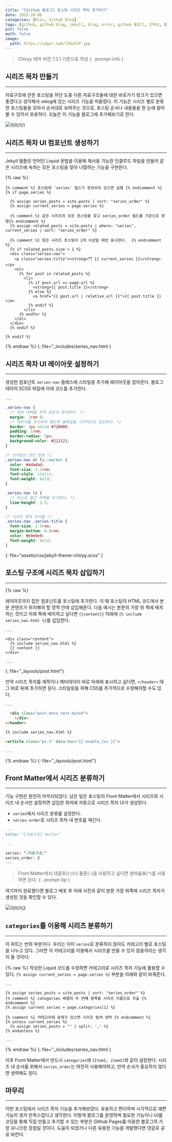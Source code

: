 ```yaml
---
title: "[Github 블로그] 포스팅 시리즈 목차 추가하기"
date: 2025-10-06
categories: [Misc, Github Blog]
tags: [github, github blog, jekyll, blog, error, github 블로그, 깃허브, 블로그]
pin: false
math: false
image:
  path: https://imgur.com/l3ku5lP.jpg
---
```


> Chirpy 테마 버전 7.3.1 기준으로 작성
{: .prompt-info }

## 시리즈 목차 만들기

---

자료구조에 관한 포스팅을 하던 도중 다른 자료구조들에 대한 바로가기 링크가 있으면 좋겠다고 생각해서 velog에 있는 시리즈 기능을 떠올렸다. 이 기능은 시리즈 별로 분류한 포스팅들을 모아서 순서대로 보여주는 것으로, 포스팅 순서나 내용들을 한 눈에 알아볼 수 있어서 유용하다. 오늘은 이 기능을 블로그에 추가해보기로 한다.

![이미지1](https://imgur.com/ugD7mz9.png)

## 시리즈 목차 UI 컴포넌트 생성하기

---

Jekyll 템플릿 언어인 Liquid 문법을 이용해 재사용 가능한 인클루드 파일을 만들어 같은 시리즈에 속하는 모든 포스팅을 찾아 나열하는 기능을 구현한다.

{% raw %}
```liquid
{% comment %} 포스팅에 'series' 필드가 정의되어 있으면 실행 {% endcomment %}
{% if page.series %}

  {% assign series_posts = site.posts | sort: "series_order" %}
  {% assign current_series = page.series %}

  {% comment %} 같은 시리즈의 모든 포스팅을 찾고 series_order 필드를 기준으로 정렬{% endcomment %}
  {% assign related_posts = site.posts | where: "series", current_series | sort: "series_order" %}

  {% comment %} 찾은 시리즈 포스팅이 2개 이상일 때만 표시한다.  {% endcomment %}
  {% if related_posts.size > 1 %}
  <div class="series-nav">
    <p class="series-title"><strong>🗂️ {{ current_series }}</strong></p>
    <ol>
      {% for post in related_posts %}
        <li>
          {% if post.url == page.url %}
            <strong>{{ post.title }}</strong>
          {% else %}
            <a href="{{ post.url | relative_url }}">{{ post.title }}</a>
          {% endif %}
        </li>
      {% endfor %}
    </ol>
  </div>
  {% endif %}

{% endif %}
```
{% endraw %}
{: file="_includes/series_nav.html }

## 시리즈 목차 UI 레이아웃 설정하기

---

생성한 컴포넌트 `series-nav` 클래스에 스타일을 추가해 레이아웃을 잡아준다. 블로그 테마의 SCSS 파일에 아래 코드를 추가한다.

```scss
...

.series-nav {
  /* 외부 여백을 주어 본문과 분리한다. */
  margin: 1rem 0; 
  /* 테두리를 추가하여 별도의 블록임을 시각적으로 강조한다. */
  border: 1px solid #720000;
  padding: 1rem;
  border-radius: 5px;
  background-color: #212121; 
}

/* 순서있는 문단 번호 */
.series-nav ol li::marker {
  color: #adadad;
  font-size: 1.1rem;
  font-style: italic;
  font-weight: bold;
}

.series-nav li {
  /* 리스트 줄간 여백을 추가한다. */
  line-height: 1.5;
}

/* 시리즈 목차 타이틀 */
.series-nav .series-title {
  font-size: 1.5rem;
  margin-bottom: 0.8rem;
  color: #e9e9e9;
  font-weight: bold;
}
```
{: file="assets/css/jekyll-theme-chirpy.scss" }

## 포스팅 구조에 시리즈 목차 삽입하기

---

{% raw %}

레이아웃까지 잡은 컴포넌트를 포스팅에 추가한다. 이 때 포스팅의 HTML 코드에서 본문 콘텐츠가 위치해야 할 영역 안에 삽입해준다. 다음 예시는 본문의 가장 위 쪽에 배치하는 것이고 아래 쪽에 배치하고 싶다면 `{{content}}` 아래에 `{% include series_nav.html %}`를 삽입한다.

```liquid
...

<div class="content">
  {% include series_nav.html %}
  {{ content }}
</div>

...
```
{: file="_layouts/post.html"}

만약 시리즈 목차를 제목이나 메타데이터 바로 아래에 표시하고 싶다면, `</header>` 태그 바로 뒤에 추가하면 된다. 스타일링을 위해 CSS를 추가적으로 수정해야할 수도 있다.

```html
...

  <div class="post-meta text-muted">
    </div>
</header>

{% include series_nav.html %}

<article class="px-1" data-toc="{{ enable_toc }}">

...
```
{% endraw %}
{: file="_layouts/post.html"}

## Front Matter에서 시리즈 분류하기

---

기능 구현은 완전히 마무리되었다. 남은 일은 포스팅의 Front Matter에서 시리즈와 시리즈 내 순서만 설정하면 삽입한 위치에 자동으로 시리즈 목차 UI가 생성된다.  

- `series`에서 시리즈 분류를 설정한다.
- `series-order`로 시리즈 목차 내 번호를 매긴다.

```markdown
---
title: "[자료구조] Vector"

...

series: "[자료구조]"
series_order: 2
---
```

> Front Matter에서 대괄호(`[]`)나 콜론(`:`)을 사용하고 싶다면 쌍따옴표(`"`)를 사용하면 된다.
{: .prompt-tip }

여기까지 완료했다면 블로그 배포 후 아래 사진과 같이 본문 가장 위쪽에 시리즈 목차가 생성된 것을 확인할 수 있다.

![이미지2](https://imgur.com/UeG0h3h.png)

## `categories`를 이용해 시리즈 분류하기

---

이 파트는 번외 부분이다. 우리는 이미 `series`로 분류하지 않아도 카테고리 별로 포스팅을 나누고 있다. 그러면 이 카테고리를 이용해서 시리즈를 만들 수 있지 않을까라는 생각이 들 것이다.  

{% raw %}
작성한 Liquid 코드를 수정하면 카테고리로 시리즈 목차 기능에 활용할 수 있다. `{% assign current_series = page.series %}` 부분을 아래와 같이 바꿔준다.

```liquid
...

{% assign series_posts = site.posts | sort: "series_order" %}
{% comment %} categories 배열의 두 번째 항목을 시리즈 이름으로 추출 {% endcomment %}
{% assign current_series = page.categories[1] %}

{% comment %} 카테고리에 문제가 있으면 시리즈 탐색 생략 {% endcomment %}
{% unless current_series %}
  {% assign series_posts = "" | split: ',' %}
{% endunless %}

...
```
{% endraw %}
{: file="_includes/series_nav.html }

이후 Front Matter에서 반드시 `categories`에 `[Item1, item2]`와 같이 설정한다. 시리즈 내 순서를 위해서 `series_order`는 여전히 사용해야하고, 만약 순서가 중요하지 않다면 생략해도 된다.

## 마무리

---

이번 포스팅에서 시리즈 목차 기능을 추가해보았다. 유용하고 편리하며 시각적으로 예쁜 기능이 생겨 만족스럽다고 생각한다. 이렇게 블로그를 운영하며 필요한 기능이나 UI를 코딩을 통해 직접 만들고 추가할 수 있는 부분은 Github Pages를 이용한 블로그의 가장 유니크한 장점일 것이다. 도움이 되었거나 다른 유용한 기능을 개발했다면 댓글로 공유 바란다.
